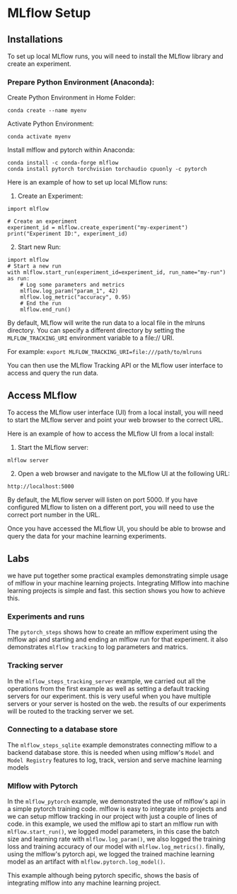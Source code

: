# MLflow Setup

## Installations
To set up local MLflow runs, you will need to install the MLflow library and create an experiment.

### Prepare Python Environment (Anaconda):
Create Python Environment in Home Folder:
```
conda create --name myenv
```
Activate Python Environment:
```
conda activate myenv
```

Install mlflow and pytorch within Anaconda:
```
conda install -c conda-forge mlflow 
conda install pytorch torchvision torchaudio cpuonly -c pytorch
```

Here is an example of how to set up local MLflow runs:

1. Create an Experiment:
```
import mlflow

# Create an experiment
experiment_id = mlflow.create_experiment("my-experiment")
print("Experiment ID:", experiment_id)

```

2. Start new Run:
```
import mlflow
# Start a new run
with mlflow.start_run(experiment_id=experiment_id, run_name="my-run") as run:
    # Log some parameters and metrics
    mlflow.log_param("param_1", 42)
    mlflow.log_metric("accuracy", 0.95)
    # End the run
    mlflow.end_run()
```

By default, MLflow will write the run data to a local file in the mlruns directory. You can specify a different directory by setting the `MLFLOW_TRACKING_URI` environment variable to a file:// URI.

For example:
```export MLFLOW_TRACKING_URI=file:///path/to/mlruns```

You can then use the MLflow Tracking API or the MLflow user interface to access and query the run data.

## Access MLflow
To access the MLflow user interface (UI) from a local install, you will need to start the MLflow server and point your web browser to the correct URL.

Here is an example of how to access the MLflow UI from a local install:

1. Start the MLflow server:
```
mlflow server
```

2. Open a web browser and navigate to the MLflow UI at the following URL:
```
http://localhost:5000
```
By default, the MLflow server will listen on port 5000. If you have configured MLflow to listen on a different port,
you will need to use the correct port number in the URL.

Once you have accessed the MLflow UI, you should be able to browse and query the data for your machine learning experiments.

## Labs
we have put together some practical examples demonstrating simple usage of mlflow in your machine learning projects. Integrating Mlflow into machine learning projects is simple and fast. this section shows you how to achieve this.

### Experiments and runs

The `pytorch_steps` shows how to create an mlflow experiment using the mlflow api and starting and ending an mlflow run for that experiment. it also demonstrates `mlflow tracking` to log parameters and matrics. 

### Tracking server

In the `mlflow_steps_tracking_server` example, we carried out all the operations from the first example as well as setting a default tracking servers for our experiment. this is very useful when you have multiple servers or your server is hosted on the web. the results of our experiments will be routed to the tracking server we set. 

### Connecting to a database store

The `mlflow_steps_sqlite` example demonstrates connecting mlflow to a backend database store. this is needed when using mlflow's `Model` and `Model Registry` features to log, track, version and serve machine learning models

### Mlflow with Pytorch

In the `mlflow_pytorch` example, we demonstrated the use of mlflow's api in a simple pytorch training code. mlflow is easy to integrate into projects and we can setup mlflow tracking in our project with just a couple of lines of code. in this example, we used the mlflow api to start an mlflow run with `mlflow.start_run()`, we logged model parameters, in this case the batch size and learning rate with `mlflow.log_param()`, we also logged the training loss and training accuracy of our model with `mlflow.log_metrics()`. finally, using the mlflow's pytorch api, we logged the trained machine learning model as an artifact with `mlflow.pytorch.log_model()`. 

This example although being pytorch specific, shows the basis of integrating mlflow into any machine learning project.



